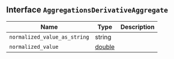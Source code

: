 ## Interface `AggregationsDerivativeAggregate`

| Name | Type | Description |
| - | - | - |
| `normalized_value_as_string` | string | &nbsp; |
| `normalized_value` | [double](./double.md) | &nbsp; |
